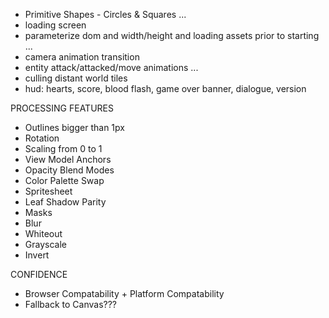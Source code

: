 - Primitive Shapes - Circles & Squares
...
- loading screen
- parameterize dom and width/height and loading assets prior to starting
...
- camera animation transition
- entity attack/attacked/move animations
...
- culling distant world tiles
- hud: hearts, score, blood flash, game over banner, dialogue, version

PROCESSING FEATURES
- Outlines bigger than 1px
- Rotation
- Scaling from 0 to 1
- View Model Anchors
- Opacity Blend Modes
- Color Palette Swap
- Spritesheet
- Leaf Shadow Parity
- Masks
- Blur
- Whiteout
- Grayscale
- Invert

CONFIDENCE
- Browser Compatability + Platform Compatability
- Fallback to Canvas???

